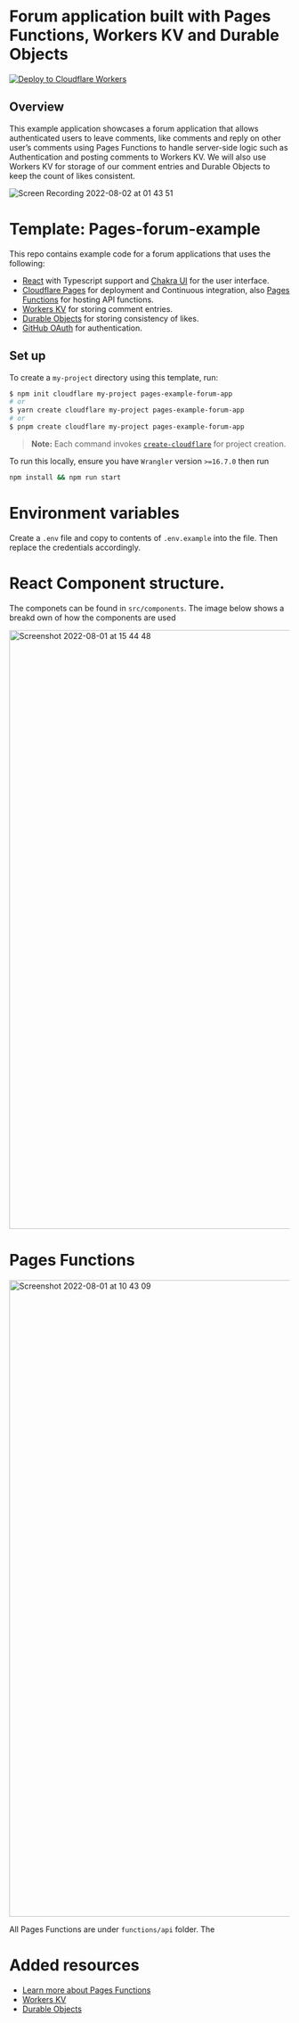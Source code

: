 # Forum application built with Pages Functions, Workers KV and Durable Objects

[![Deploy to Cloudflare Workers](https://deploy.workers.cloudflare.com/button)](https://deploy.workers.cloudflare.com/?url=https://github.com/cloudflare/templates/tree/main/pages-example-forum-app)

## Overview

This example application showcases a forum application that allows authenticated users to leave comments, like comments and reply on other user’s comments using Pages Functions to handle server-side logic such as Authentication and posting comments to Workers KV. We will also use Workers KV for storage of our comment entries and Durable Objects to keep the count of likes consistent.

![Screen Recording 2022-08-02 at 01 43 51](https://user-images.githubusercontent.com/35943047/182391704-ef720814-8c05-45d1-9e30-ade7e9ce6e74.gif)

# Template: Pages-forum-example

This repo contains example code for a forum applications that uses the following:

- [React](https://create-react-app.dev/) with Typescript support and [Chakra UI](https://chakra-ui.com/) for the user interface.
- [Cloudflare Pages](https://developers.cloudflare.com/pages/platform/functions/) for deployment and Continuous integration, also [Pages Functions](https://developers.cloudflare.com/pages/platform/functions/) for hosting API functions.
- [Workers KV](https://developers.cloudflare.com/workers/runtime-apis/kv/) for storing comment entries.
- [Durable Objects](https://developers.cloudflare.com/workers/runtime-apis/durable-objects/) for storing consistency of likes.
- [GitHub OAuth](https://docs.github.com/en/developers/apps/building-oauth-apps/creating-an-oauth-app) for authentication.

## Set up

To create a `my-project` directory using this template, run:

```sh
$ npm init cloudflare my-project pages-example-forum-app
# or
$ yarn create cloudflare my-project pages-example-forum-app
# or
$ pnpm create cloudflare my-project pages-example-forum-app
```

> **Note:** Each command invokes [`create-cloudflare`](https://www.npmjs.com/package/create-cloudflare) for project creation.

To run this locally, ensure you have `Wrangler` version `>=16.7.0` then run

```sh
npm install && npm run start
```

# Environment variables

Create a `.env` file and copy to contents of `.env.example` into the file. Then replace the credentials accordingly.

# React Component structure.

The componets can be found in `src/components`. The image below shows a breakd
own of how the components are used

<img width="1075" alt="Screenshot 2022-08-01 at 15 44 48" src="https://user-images.githubusercontent.com/35943047/182390650-a68cb25a-b8dc-48e5-ad4f-7c2bb4787849.png">

# Pages Functions

<img width="1143" alt="Screenshot 2022-08-01 at 10 43 09" src="https://user-images.githubusercontent.com/35943047/182391478-c0467eb2-21d2-4b00-9984-9fca389648e7.png">

All Pages Functions are under `functions/api` folder. The

# Added resources

- [Learn more about Pages Functions](https://developers.cloudflare.com/pages/platform/functions/)
- [Workers KV](https://developers.cloudflare.com/workers/learning/how-kv-works/)
- [Durable Objects](https://developers.cloudflare.com/workers/learning/using-durable-objects/)
